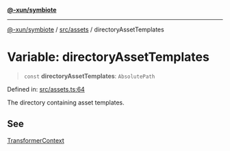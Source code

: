 [**@-xun/symbiote**](../../../README.md)

***

[@-xun/symbiote](../../../README.md) / [src/assets](../README.md) / directoryAssetTemplates

# Variable: directoryAssetTemplates

> `const` **directoryAssetTemplates**: `AbsolutePath`

Defined in: [src/assets.ts:64](https://github.com/Xunnamius/symbiote/blob/510118102ef530d135a286522a7a776ec12a8a72/src/assets.ts#L64)

The directory containing asset templates.

## See

[TransformerContext](../type-aliases/TransformerContext.md)
